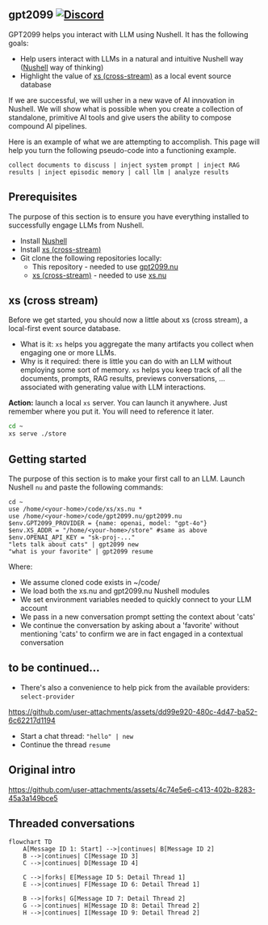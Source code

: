 ## gpt2099 [![Discord](https://img.shields.io/discord/1182364431435436042?logo=discord)](https://discord.com/invite/YNbScHBHrh)

GPT2099 helps you interact with LLM using Nushell. It has the following goals:

- Help users interact with LLMs in a natural and intuitive Nushell way ([Nushell](https://www.nushell.sh) way of thinking)
- Highlight the value of [xs (cross-stream)](https://github.com/cablehead/xs) as a local event source database

If we are successful, we will usher in a new wave of AI innovation in Nushell. We will show what is possible when you create a collection of standalone, primitive AI tools and give users the ability to compose compound AI pipelines.

Here is an example of what we are attempting to accomplish. This page will help you turn the following pseudo-code into a functioning example.

```nu
collect documents to discuss | inject system prompt | inject RAG results | inject episodic memory | call llm | analyze results
```

## Prerequisites

The purpose of this section is to ensure you have everything installed to successfully engage LLMs from Nushell.

- Install [Nushell](https://www.nushell.sh)
- Install [xs (cross-stream)](https://cablehead.github.io/xs/getting-started/installation/) 
- Git clone the following repositories locally:
  - This repository - needed to use [gpt2099.nu](https://github.com/cablehead/gpt2099.nu/blob/main/gpt2099.nu)
  - [xs (cross-stream)](https://github.com/cablehead/xs/) - needed to use [xs.nu](https://github.com/cablehead/xs/blob/main/xs.nu)

## xs (cross stream)

Before we get started, you should now a little about xs (cross stream), a local-first event source database.

- What is it: `xs` helps you aggregate the many artifacts you collect when engaging one or more LLMs.
- Why is it required: there is little you can do with an LLM without employing some sort of memory. `xs` helps you keep track of all the documents, prompts, RAG results, previews conversations, ... associated with generating value with LLM interactions.

**Action:** launch a local `xs` server. You can launch it anywhere. Just remember where you put it. You will need to reference it later.

```bash
cd ~
xs serve ./store
```

## Getting started

The purpose of this section is to make your first call to an LLM. Launch Nushell `nu` and paste the following commands:

```nu
cd ~
use /home/<your-home>/code/xs/xs.nu *
use /home/<your-home>/code/gpt2099.nu/gpt2099.nu
$env.GPT2099_PROVIDER = {name: openai, model: "gpt-4o"}
$env.XS_ADDR = "/home/<your-home>/store" #same as above
$env.OPENAI_API_KEY = "sk-proj-..."
"lets talk about cats" | gpt2099 new
"what is your favorite" | gpt2099 resume
```

Where:

- We assume cloned code exists in ~/code/
- We load both the xs.nu and gpt2099.nu Nushell modules
- We set environment variables needed to quickly connect to your LLM account
- We pass in a new conversation prompt setting the context about 'cats'
- We continue the conversation by asking about a 'favorite' without mentioning 'cats' to confirm we are in fact engaged in a contextual conversation

to be continued...
----



- There's also a convenience to help pick from the available providers: `select-provider`

https://github.com/user-attachments/assets/dd99e920-480c-4d47-ba52-6c62217d1194

- Start a chat thread: `"hello" | new`
- Continue the thread `resume`

## Original intro

https://github.com/user-attachments/assets/4c74e5e6-c413-402b-8283-45a3a149bce5

## Threaded conversations

```mermaid
flowchart TD
    A[Message ID 1: Start] -->|continues| B[Message ID 2]
    B -->|continues| C[Message ID 3]
    C -->|continues| D[Message ID 4]

    C -->|forks| E[Message ID 5: Detail Thread 1]
    E -->|continues| F[Message ID 6: Detail Thread 1]

    B -->|forks| G[Message ID 7: Detail Thread 2]
    G -->|continues| H[Message ID 8: Detail Thread 2]
    H -->|continues| I[Message ID 9: Detail Thread 2]
```
